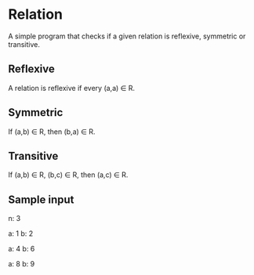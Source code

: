 # Relation
A simple program that checks if a given relation is reflexive, symmetric or transitive.

## Reflexive 
A relation is reflexive if every (a,a) ∈ R.

## Symmetric
If (a,b) ∈ R, then (b,a) ∈ R.

## Transitive
If (a,b) ∈ R, (b,c) ∈ R, then (a,c) ∈ R.

## Sample input
n: 3

a: 1
b: 2

a: 4
b: 6

a: 8
b: 9
